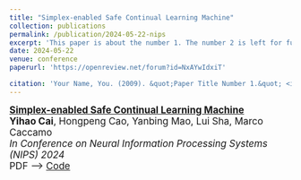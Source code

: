 ```yaml
---
title: "Simplex-enabled Safe Continual Learning Machine"
collection: publications
permalink: /publication/2024-05-22-nips
excerpt: 'This paper is about the number 1. The number 2 is left for future work.'
date: 2024-05-22
venue: conference
paperurl: 'https://openreview.net/forum?id=NxAYwIdxiT'

citation: 'Your Name, You. (2009). &quot;Paper Title Number 1.&quot; <i>Journal 1</i>. 1(1).'
---
```


<div id="li2024efficient" class="col-sm-9" style="font-size:17px;">
  <div class="title">
    <a href="https://openreview.net/forum?id=NxAYwIdxiT">
      <papertitle>
        <b>Simplex-enabled Safe Continual Learning Machine</b>
      </papertitle>
    </a>
  </div> 
  <div class="author"> 
    <b>Yihao Cai</b>,&nbsp;Hongpeng Cao,&nbsp;Yanbing Mao,&nbsp;Lui Sha,&nbsp;Marco Caccamo
  </div> 
  <div class="periodical"> 
    <em>In Conference on Neural Information Processing Systems (NIPS) 2024</em>
  </div> 
  <div class="links"> 
    <! -- <a href="/files/Publications/NIPS24_Simplex.pdf" class="btn btn-sm z-depth-0" role="button" target="_blank" rel="noopener noreferrer">PDF</a> -->
    <a href="https://github.com/Charlescai123/Simplex-Cartpole" class="btn btn-sm z-depth-0" role="button" target="_blank" rel="noopener noreferrer">Code</a>
    <!-- 
      <iframe src="https://ghbtns.com/github-btn.html?user=lmxyy&amp;repo=sige&amp;type=star&amp;count=true" frameborder="0" scrolling="0" width="150" height="20" title="GitHub"></iframe> 
    -->
    </div> 
</div>
